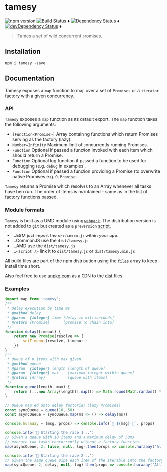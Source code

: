 # tamesy

[![npm version](https://badge.fury.io/js/tamesy.svg)](https://badge.fury.io/js/tamesy)
[![Build Status](https://travis-ci.org/tdeekens/tamesy.svg?branch=master)](https://travis-ci.org/tdeekens/tamesy) ♦️
[![Dependency Status](https://david-dm.org/tdeekens/tamesy.svg?style=flat)](https://david-dm.org/tdeekens/tamesy) ♦️
[![devDependency Status](https://david-dm.org/tdeekens/tamesy/dev-status.svg)](https://david-dm.org/tdeekens/tamesy#info=devDependencies) ♦️

> Tames a set of wild concurrent promises.

## Installation

`npm i tamesy -save`

## Documentation

Tamesy exposes a `map` function to map over a set of `Promises` or a `iterator` factory with a given concurrency.

### API

`Tamesy` exposes a `map` function as its default export. The `map` function takes the following arguments:

 * `[Function<Promise>]` Array containing functions which return Promises serving as the factory (lazy).
 * `Number=Infinity`     Maximum limit of concurrently running Promises.
 * `Function`            Optional if passed a function invoked with each item which should return a Promise.
 * `Function`            Optional log function if passed a function to be used for debugging (e.g. `debug` in examples).
 * `Function`            Optional if passed a function providing a Promise (to overwrite native Promises e.g. `O.Promise`.

`Tamesy` returns a Promise which resolves to an Array<Any> whenever all tasks have ben run. The order of items is maintained - same as in the list of factory functions passed.

### Module formats

`Tamesy` is built as a UMD module using [`webpack`](https://github.com/tdeekens/tamesy/blob/master/config/umd.js#L6-L11). The distribution version is not added to `git` but created as a `preversion` [script](https://github.com/tdeekens/tamesy/blob/master/package.json#L15).

- ...ESM just import the `src/index.js` within your app.
- ...CommonJS use the `dist/tamesy.js`
- ...AMD use the `dist/tamesy.js`
- ...`<script />` link it to `dist/tamesy.js` or `dist/tamesy.min.js`

All build files are part of the npm distribution using the [`files`](https://github.com/tdeekens/tamesy/blob/master/package.json#L17-L21) array to keep install time short.

Also feel free to use [unpkg.com](https://unpkg.com/tamesy@1.1.1/dist/umd/tamesy.js) as a CDN to the [dist](https://unpkg.com/tamesy@1.1.1/dist/umd/) files.

### Examples

```js
import map from 'tamesy';
/**
 * Delay execution by time ms
 * @method delay
 * @param  {integer} time [delay in milliseconds]
 * @return {Promise}      [promise to chain into]
 */
function delay(timeout) {
    return new Promise(resolve => {
        setTimeout(resolve, timeout);
    })
}
/**
 * Queue of n items with max given
 * @method queue
 * @param  {integer} length [length of queue]
 * @param  {integer} max    [maximum integer within queue]
 * @return {Array}          [queue with items]
 */
function queue(length, max) {
    return [...new Array(length)].map(() => Math.round(Math.random() * max))
}

// Queue map'ed onto delay factories (lazy Promises)
const syncQueue = queue(10, 50)
const asyncQueue = syncQueue.map(ms => () => delay(ms))

console.huraaay = (msg, props) => console.info(`🎉 ${msg} 🍻`, props)

console.info('🏁 Starting the race 1...')
// Given a queue with 10 items and a maximum delay of 50ms
// execute two tasks concurrently without a factory function.
map(asyncQueue, 2, false, null, log).then(props => console.huraaay('All work WITHOUT iterator done! ', props))

console.info('🏁 Starting the race 2...')
// Given the same queue pipe each item of the iterable into the factory function.
map(syncQueue, 2, delay, null, log).then(props => console.huraaay('All work WITH iterator done! ', props))
```
